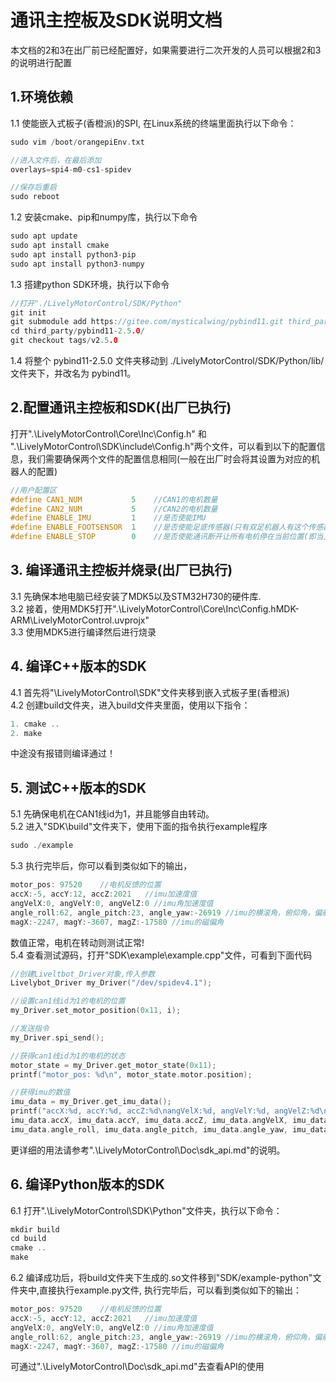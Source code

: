 # 通讯主控板及SDK说明文档
本文档的2和3在出厂前已经配置好，如果需要进行二次开发的人员可以根据2和3的说明进行配置

## 1.环境依赖
1.1 使能嵌入式板子(香橙派)的SPI, 在Linux系统的终端里面执行以下命令：
``` C++
sudo vim /boot/orangepiEnv.txt

//进入文件后，在最后添加
overlays=spi4-m0-cs1-spidev

//保存后重启
sudo reboot
```

1.2 安装cmake、pip和numpy库，执行以下命令

``` C++
sudo apt update
sudo apt install cmake
sudo apt install python3-pip
sudo apt install python3-numpy
```

1.3 搭建python SDK环境，执行以下命令

``` C++
//打开"./LivelyMotorControl/SDK/Python"
git init
git submodule add https://gitee.com/mysticalwing/pybind11.git third_party/pybind11-2.5.0
cd third_party/pybind11-2.5.0/
git checkout tags/v2.5.0
```
1.4 将整个 pybind11-2.5.0 文件夹移动到 ./LivelyMotorControl/SDK/Python/lib/ 文件夹下，并改名为 pybind11。

## 2.配置通讯主控板和SDK(出厂已执行)

打开".\LivelyMotorControl\Core\Inc\Config.h" 和 ".\LivelyMotorControl\SDK\include\Config.h"两个文件，可以看到以下的配置信息，我们需要确保两个文件的配置信息相同(一般在出厂时会将其设置为对应的机器人的配置)
``` C++
//用户配置区
#define CAN1_NUM           5    //CAN1的电机数量
#define CAN2_NUM           5    //CAN2的电机数量
#define ENABLE_IMU         1    //是否使能IMU
#define ENABLE_FOOTSENSOR  1    //是否使能足底传感器(只有双足机器人有这个传感器)
#define ENABLE_STOP        0    //是否使能通讯断开让所有电机停在当前位置(即当上层嵌入式板子和通讯主控板通讯停止时，是否让当前所有电机维持速度为0的转态)
```
## 3. 编译通讯主控板并烧录(出厂已执行)
3.1 先确保本地电脑已经安装了MDK5以及STM32H730的硬件库. \
3.2 接着，使用MDK5打开".\LivelyMotorControl\Core\Inc\Config.hMDK-ARM\LivelyMotorControl.uvprojx" \
3.3 使用MDK5进行编译然后进行烧录

## 4. 编译C++版本的SDK
4.1 首先将"\LivelyMotorControl\SDK"文件夹移到嵌入式板子里(香橙派) \
4.2 创建build文件夹，进入build文件夹里面，使用以下指令：

``` C++
1. cmake ..
2. make
```
中途没有报错则编译通过！

## 5. 测试C++版本的SDK
5.1 先确保电机在CAN1线id为1，并且能够自由转动。 \
5.2 进入"SDK\build"文件夹下，使用下面的指令执行example程序

``` C++
sudo ./example
```
5.3 执行完毕后，你可以看到类似如下的输出，

``` C++
motor_pos: 97520    //电机反馈的位置
accX:-5, accY:12, accZ:2021   //imu加速度值
angVelX:0, angVelY:0, angVelZ:0 //imu角加速度值
angle_roll:62, angle_pitch:23, angle_yaw:-26919 //imu的横滚角，俯仰角，偏航角的值
magX:-2247, magY:-3607, magZ:-17580 //imu的磁偏角
```
数值正常，电机在转动则测试正常! \
5.4 查看测试源码，打开"SDK\example\example.cpp"文件，可看到下面代码

``` C++
//创建Liveltbot_Driver对象,传入参数
Livelybot_Driver my_Driver("/dev/spidev4.1");

//设置can1线id为1的电机的位置
my_Driver.set_motor_position(0x11, i);

//发送指令
my_Driver.spi_send();

//获得can1线id为1的电机的状态
motor_state = my_Driver.get_motor_state(0x11);
printf("motor_pos: %d\n", motor_state.motor.position);

//获得imu的数值
imu_data = my_Driver.get_imu_data();
printf("accX:%d, accY:%d, accZ:%d\nangVelX:%d, angVelY:%d, angVelZ:%d\nangle_roll:%d, angle_pitch:%d, angle_yaw:%d\nmagX:%d, magY:%d, magZ:%d\n",
imu_data.accX, imu_data.accY, imu_data.accZ, imu_data.angVelX, imu_data.angVelY, imu_data.angVelZ, 
imu_data.angle_roll, imu_data.angle_pitch, imu_data.angle_yaw, imu_data.magX, imu_data.magY, imu_data.magZ);     
```
更详细的用法请参考".\LivelyMotorControl\Doc\sdk_api.md"的说明。

## 6. 编译Python版本的SDK
6.1 打开".\LivelyMotorControl\SDK\Python"文件夹，执行以下命令：
``` C++
mkdir build
cd build
cmake ..
make
```
6.2 编译成功后，将build文件夹下生成的.so文件移到"SDK/example-python"文件夹中,直接执行example.py文件, 执行完毕后，可以看到类似如下的输出：
``` C++
motor_pos: 97520    //电机反馈的位置
accX:-5, accY:12, accZ:2021   //imu加速度值
angVelX:0, angVelY:0, angVelZ:0 //imu角加速度值
angle_roll:62, angle_pitch:23, angle_yaw:-26919 //imu的横滚角，俯仰角，偏航角的值
magX:-2247, magY:-3607, magZ:-17580 //imu的磁偏角
```
可通过".\LivelyMotorControl\Doc\sdk_api.md"去查看API的使用

